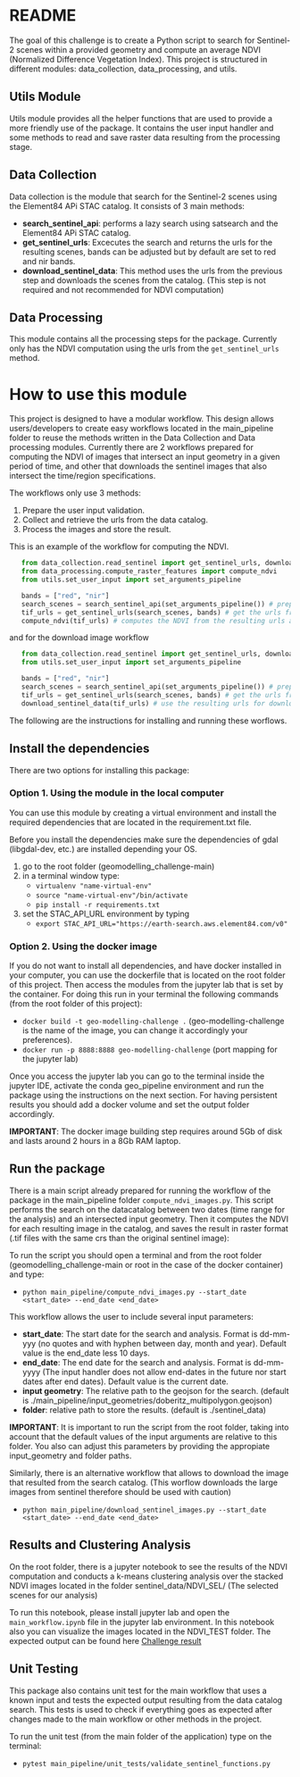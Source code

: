 # README

The goal of this challenge is to create a Python script to search for Sentinel-2 scenes within a provided geometry and compute an average NDVI (Normalized Difference Vegetation Index).
This project is structured in different modules: data_collection, data_processing, and utils.

## Utils Module

Utils module provides all the helper functions that are used to provide a more friendly use of the package. It contains the user input handler and some methods to read and save raster data resulting from the processing stage.

## Data Collection

Data collection is the module that search for the Sentinel-2 scenes using the Element84 APi STAC catalog. It consists of 3 main methods:

- **search_sentinel_api**: performs a lazy search using satsearch and the Element84 APi STAC catalog.
- **get_sentinel_urls**: Excecutes the search and returns the urls for the resulting scenes, bands can be adjusted but by default are set to red and nir bands.
- **download_sentinel_data**: This method uses the urls from the previous step and downloads the scenes from the catalog. (This step is not required and not recommended for NDVI computation)

## Data Processing

This module contains all the processing steps for the package. Currently only has the NDVI computation using the urls from the `get_sentinel_urls` method.

# How to use this module

This project is designed to have a modular workflow. This design allows users/developers to create easy workflows located in the main_pipeline folder to reuse the methods written in the Data Collection and Data processing modules. Currently there are 2 workflows prepared for computing the NDVI of images that intersect an input geometry in a given period of time, and other that downloads the sentinel images that also intersect the time/region specifications.

The workflows only use 3 methods:

1. Prepare the user input validation.
2. Collect and retrieve the urls from the data catalog.
3. Process the images and store the result.

This is an example of the workflow for computing the NDVI.

```python
   from data_collection.read_sentinel import get_sentinel_urls, download_sentinel_data, search_sentinel_api
   from data_processing.compute_raster_features import compute_ndvi
   from utils.set_user_input import set_arguments_pipeline

   bands = ["red", "nir"]
   search_scenes = search_sentinel_api(set_arguments_pipeline()) # prepare input arguments and use them for search the sentinel catalog
   tif_urls = get_sentinel_urls(search_scenes, bands) # get the urls from the search result
   compute_ndvi(tif_urls) # computes the NDVI from the resulting urls and store the results
```

and for the download image workflow

```python
   from data_collection.read_sentinel import get_sentinel_urls, download_sentinel_data, search_sentinel_api
   from utils.set_user_input import set_arguments_pipeline

   bands = ["red", "nir"]
   search_scenes = search_sentinel_api(set_arguments_pipeline()) # prepare input arguments and use them for search the sentinel catalog
   tif_urls = get_sentinel_urls(search_scenes, bands) # get the urls from the search result
   download_sentinel_data(tif_urls) # use the resulting urls for downloading the images
```

The following are the instructions for installing and running these worflows.

## Install the dependencies

There are two options for installing this package:

### Option 1. Using the module in the local computer

You can use this module by creating a virtual environment and install the required dependencies that are located in the requirement.txt file.

Before you install the dependencies make sure the dependencies of gdal (libgdal-dev, etc.) are installed depending your OS.

1. go to the root folder (geomodelling_challenge-main)
2. in a terminal window type:
   - `virtualenv "name-virtual-env"`
   - `source "name-virtual-env"/bin/activate`
   - `pip install -r requirements.txt`
3. set the STAC_API_URL environment by typing
   - `export STAC_API_URL="https://earth-search.aws.element84.com/v0"`

### Option 2. Using the docker image

If you do not want to install all dependencies, and have docker installed in your computer, you can use the dockerfile that is located on the root folder of this project. Then access the modules from the jupyter lab that is set by the container. For doing this run in your terminal the following commands (from the root folder of this project):

- `docker build -t geo-modelling-challenge .` (geo-modelling-challenge is the name of the image, you can change it accordingly your preferences).
- `docker run -p 8888:8888 geo-modelling-challenge` (port mapping for the jupyter lab)

Once you access the jupyter lab you can go to the terminal inside the jupyter IDE, activate the conda geo_pipeline environment and run the package using the instructions on the next section. For having persistent results you should add a docker volume and set the output folder accordingly.

**IMPORTANT**: The docker image building step requires around 5Gb of disk and lasts around 2 hours in a 8Gb RAM laptop.

## Run the package

There is a main script already prepared for running the workflow of the package in the main_pipeline folder `compute_ndvi_images.py`. This script performs the search on the datacatalog between two dates (time range for the analysis) and an intersected input geometry. Then it computes the NDVI for each resulting image in the catalog, and saves the result in raster format (.tif files with the same crs than the original sentinel image):

To run the script you should open a terminal and from the root folder (geomodelling_challenge-main or root in the case of the docker container) and type:

- `python main_pipeline/compute_ndvi_images.py --start_date <start_date> --end_date <end_date>`

This workflow allows the user to include several input parameters:

- **start_date**: The start date for the search and analysis. Format is dd-mm-yyy (no quotes and with hyphen between day, month and year). Default value is the end_date less 10 days.
- **end_date**: The end date for the search and analysis. Format is dd-mm-yyyy (The input handler does not allow end-dates in the future nor start dates after end dates). Default value is the current date.
- **input geometry**: The relative path to the geojson for the search. (default is ./main_pipeline/input_geometries/doberitz_multipolygon.geojson)
- **folder**: relative path to store the results. (default is ./sentinel_data)

**IMPORTANT**: It is important to run the script from the root folder, taking into account that the default values of the input arguments are relative to this folder. You also can adjust this parameters by providing the appropiate input_geometry and folder paths.

Similarly, there is an alternative workflow that allows to download the image that resulted from the search catalog. (This worflow downloads the large images from sentinel therefore should be used with caution)

- `python main_pipeline/download_sentinel_images.py --start_date <start_date> --end_date <end_date>`

## Results and Clustering Analysis

On the root folder, there is a jupyter notebook to see the results of the NDVI computation and conducts a k-means clustering analysis over the stacked NDVI images located in the folder sentinel_data/NDVI_SEL/ (The selected scenes for our analysis)

To run this notebook, please install jupyter lab and open the `main_workflow.ipynb` file in the jupyter lab environment.
In this notebook also you can visualize the images located in the NDVI_TEST folder. The expected output can be found here [Challenge result](https://andher1802.github.io/geomodelling_challenge/main_workflow.html)

## Unit Testing

This package also contains unit test for the main workflow that uses a known input and tests the expected output resulting from the data catalog search.
This tests is used to check if everything goes as expected after changes made to the main workflow or other methods in the project.

To run the unit test (from the main folder of the application) type on the terminal:

- `pytest main_pipeline/unit_tests/validate_sentinel_functions.py`
